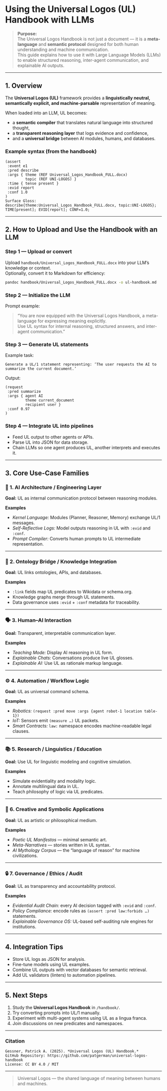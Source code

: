 # Using the Universal Logos (UL) Handbook with LLMs

> **Purpose:**  
> The Universal Logos Handbook is not just a document — it is a **meta-language** and **semantic protocol** designed for both human understanding and machine communication.  
> This guide explains how to use it with Large Language Models (LLMs) to enable structured reasoning, inter-agent communication, and explainable AI outputs.

---

## 1. Overview

The **Universal Logos (UL)** framework provides a **linguistically neutral, semantically explicit, and machine-parsable** representation of meaning.

When loaded into an LLM, UL becomes:
- a **semantic compiler** that translates natural language into structured thought,
- a **transparent reasoning layer** that logs evidence and confidence,
- and a **universal bridge** between AI modules, humans, and databases.

### Example syntax (from the handbook)
```ul
(assert
 :event e1
 :pred describe
 :args { theme (REF Universal_Logos_Handbook_FULL.docx)
         topic (REF UNI-LOGOS) }
 :time { tense present }
 :evid report
 :conf 1.0
)
Surface Gloss:
describe{theme:Universal_Logos_Handbook_FULL.docx, topic:UNI-LOGOS}; TIME[present]; EVID[report]; CONF=1.0;
```

---

## 2. How to Upload and Use the Handbook with an LLM

### Step 1 — Upload or convert
Upload `handbook/Universal_Logos_Handbook_FULL.docx` into your LLM’s knowledge or context.  
Optionally, convert it to Markdown for efficiency:
```bash
pandoc handbook/Universal_Logos_Handbook_FULL.docx -o ul-handbook.md
```

### Step 2 — Initialize the LLM
Prompt example:
> “You are now equipped with the Universal Logos Handbook, a meta-language for expressing meaning explicitly.  
> Use UL syntax for internal reasoning, structured answers, and inter-agent communication.”

### Step 3 — Generate UL statements
Example task:
```
Generate a UL/1 statement representing: ‘The user requests the AI to summarize the current document.’
```
Output:
```ul
(request
 :pred summarize
 :args { agent AI
         theme current_document
         recipient user }
 :conf 0.97
)
```

### Step 4 — Integrate UL into pipelines
- Feed UL output to other agents or APIs.  
- Parse UL into JSON for data storage.  
- Chain LLMs so one agent produces UL, another interprets and executes it.

---

## 3. Core Use-Case Families

### 🧠 1. AI Architecture / Engineering Layer
**Goal:** UL as internal communication protocol between reasoning modules.

**Examples**
- *Kernel Language:* Modules (Planner, Reasoner, Memory) exchange UL/1 messages.  
- *Self-Reflective Logs:* Model outputs reasoning in UL with `:evid` and `:conf`.  
- *Prompt Compiler:* Converts human prompts to UL intermediate representation.

---

### 🧩 2. Ontology Bridge / Knowledge Integration
**Goal:** UL links ontologies, APIs, and databases.

**Examples**
- `:link` fields map UL predicates to Wikidata or schema.org.  
- Knowledge graphs merge through UL statements.  
- Data governance uses `:evid` + `:conf` metadata for traceability.

---

### 🗣️ 3. Human–AI Interaction
**Goal:** Transparent, interpretable communication layer.

**Examples**
- *Teaching Mode:* Display AI reasoning in UL form.  
- *Explainable Chats:* Conversations produce live UL glosses.  
- *Explainable AI:* Use UL as rationale markup language.

---

### ⚙️ 4. Automation / Workflow Logic
**Goal:** UL as universal command schema.

**Examples**
- *Robotics:* `(request :pred move :args {agent robot-1 location table-1})`  
- *IoT:* Sensors emit `(measure …)` UL packets.  
- *Smart Contracts:* `law:` namespace encodes machine-readable legal clauses.

---

### 📚 5. Research / Linguistics / Education
**Goal:** Use UL for linguistic modeling and cognitive simulation.

**Examples**
- Simulate evidentiality and modality logic.  
- Annotate multilingual data in UL.  
- Teach philosophy of logic via UL predicates.

---

### 🧬 6. Creative and Symbolic Applications
**Goal:** UL as artistic or philosophical medium.

**Examples**
- *Poetic UL Manifestos* — minimal semantic art.  
- *Meta-Narratives* — stories written in UL syntax.  
- *AI Mythology Corpus* — the “language of reason” for machine civilizations.

---

### 🔒 7. Governance / Ethics / Audit
**Goal:** UL as transparency and accountability protocol.

**Examples**
- *Evidential Audit Chain:* every AI decision tagged with `:evid` and `:conf`.  
- *Policy Compliance:* encode rules as `(assert :pred law:forbids …)` statements.  
- *Explainable Governance OS:* UL-based self-auditing rule engines for institutions.

---

## 4. Integration Tips

- Store UL logs as JSON for analysis.  
- Fine-tune models using UL examples.  
- Combine UL outputs with vector databases for semantic retrieval.  
- Add UL validators (linters) to automation pipelines.

---

## 5. Next Steps

1. Study the **Universal Logos Handbook** in `/handbook/`.  
2. Try converting prompts into UL/1 manually.  
3. Experiment with multi-agent systems using UL as a lingua franca.  
4. Join discussions on new predicates and namespaces.

---

### Citation
```
Gessner, Patrick A. (2025). *Universal Logos (UL) Handbook.*  
GitHub Repository: https://github.com/patgerman/universal-logos-handbook  
License: CC BY 4.0 / MIT
```

---

> Universal Logos — the shared language of meaning between humans and machines.
